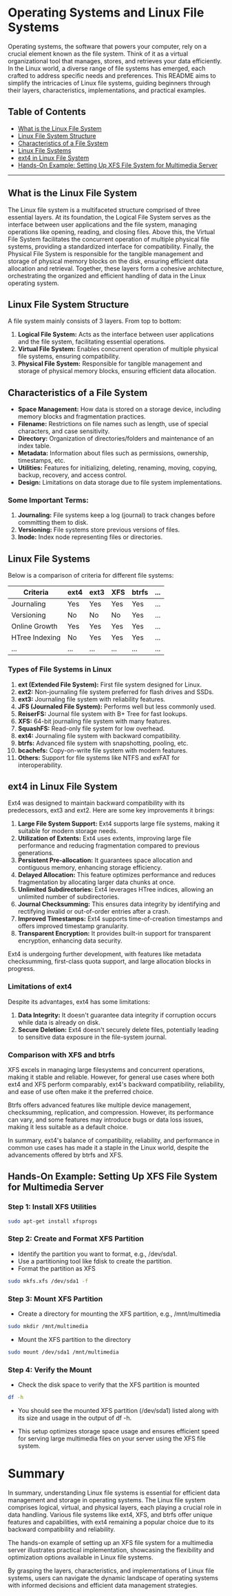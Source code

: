 # Operating Systems and Linux File Systems

Operating systems, the software that powers your computer, rely on a crucial element known as the file system. Think of it as a virtual organizational tool that manages, stores, and retrieves your data efficiently. In the Linux world, a diverse range of file systems has emerged, each crafted to address specific needs and preferences. This README aims to simplify the intricacies of Linux file systems, guiding beginners through their layers, characteristics, implementations, and practical examples.

## Table of Contents

- [What is the Linux File System](#what-is-the-linux-file-system)
- [Linux File System Structure](#linux-file-system-structure)
- [Characteristics of a File System](#characteristics-of-a-file-system)
- [Linux File Systems](#linux-file-systems)
- [ext4 in Linux File System](#ext4-in-linux-file-system)
- [Hands-On Example: Setting Up XFS File System for Multimedia Server](#hands-on-example-setting-up-xfs-file-system-for-multimedia-server)

---

## What is the Linux File System

The Linux file system is a multifaceted structure comprised of three essential layers. At its foundation, the Logical File System serves as the interface between user applications and the file system, managing operations like opening, reading, and closing files. Above this, the Virtual File System facilitates the concurrent operation of multiple physical file systems, providing a standardized interface for compatibility. Finally, the Physical File System is responsible for the tangible management and storage of physical memory blocks on the disk, ensuring efficient data allocation and retrieval. Together, these layers form a cohesive architecture, orchestrating the organized and efficient handling of data in the Linux operating system.

## Linux File System Structure

A file system mainly consists of 3 layers. From top to bottom:

1. **Logical File System:** Acts as the interface between user applications and the file system, facilitating essential operations.
2. **Virtual File System:** Enables concurrent operation of multiple physical file systems, ensuring compatibility.
3. **Physical File System:** Responsible for tangible management and storage of physical memory blocks, ensuring efficient data allocation.

## Characteristics of a File System

- **Space Management:** How data is stored on a storage device, including memory blocks and fragmentation practices.
- **Filename:** Restrictions on file names such as length, use of special characters, and case sensitivity.
- **Directory:** Organization of directories/folders and maintenance of an index table.
- **Metadata:** Information about files such as permissions, ownership, timestamps, etc.
- **Utilities:** Features for initializing, deleting, renaming, moving, copying, backup, recovery, and access control.
- **Design:** Limitations on data storage due to file system implementations.

### Some Important Terms:

1. **Journaling:** File systems keep a log (journal) to track changes before committing them to disk.
2. **Versioning:** File systems store previous versions of files.
3. **Inode:** Index node representing files or directories.

## Linux File Systems

Below is a comparison of criteria for different file systems:

| Criteria                   | ext4 | ext3 | XFS | btrfs | ...
|----------------------------|------|------|-----|-------|---
| Journaling                 | Yes  | Yes  | Yes | Yes   | ...
| Versioning                 | No   | No   | No  | Yes   | ...
| Online Growth              | Yes  | Yes  | Yes | Yes   | ...
| HTree Indexing             | No   | Yes  | Yes | Yes   | ...
| ...                        | ...  | ...  | ... | ...   | ...

### Types of File Systems in Linux

1. **ext (Extended File System):** First file system designed for Linux.
2. **ext2:** Non-journaling file system preferred for flash drives and SSDs.
3. **ext3:** Journaling file system with reliability features.
4. **JFS (Journaled File System):** Performs well but less commonly used.
5. **ReiserFS:** Journal file system with B+ Tree for fast lookups.
6. **XFS:** 64-bit journaling file system with many features.
7. **SquashFS:** Read-only file system for low overhead.
8. **ext4:** Journaling file system with backward compatibility.
9. **btrfs:** Advanced file system with snapshotting, pooling, etc.
10. **bcachefs:** Copy-on-write file system with modern features.
11. **Others:** Support for file systems like NTFS and exFAT for interoperability.

## ext4 in Linux File System

Ext4 was designed to maintain backward compatibility with its predecessors, ext3 and ext2. Here are some key improvements it brings:

1. **Large File System Support:** Ext4 supports large file systems, making it suitable for modern storage needs.
2. **Utilization of Extents:** Ext4 uses extents, improving large file performance and reducing fragmentation compared to previous generations.
3. **Persistent Pre-allocation:** It guarantees space allocation and contiguous memory, enhancing storage efficiency.
4. **Delayed Allocation:** This feature optimizes performance and reduces fragmentation by allocating larger data chunks at once.
5. **Unlimited Subdirectories:** Ext4 leverages HTree indices, allowing an unlimited number of subdirectories.
6. **Journal Checksumming:** This ensures data integrity by identifying and rectifying invalid or out-of-order entries after a crash.
7. **Improved Timestamps:** Ext4 supports time-of-creation timestamps and offers improved timestamp granularity.
8. **Transparent Encryption:** It provides built-in support for transparent encryption, enhancing data security.

Ext4 is undergoing further development, with features like metadata checksumming, first-class quota support, and large allocation blocks in progress.

### Limitations of ext4

Despite its advantages, ext4 has some limitations:

1. **Data Integrity:** It doesn't guarantee data integrity if corruption occurs while data is already on disk.
2. **Secure Deletion:** Ext4 doesn't securely delete files, potentially leading to sensitive data exposure in the file-system journal.

### Comparison with XFS and btrfs

XFS excels in managing large filesystems and concurrent operations, making it stable and reliable. However, for general use cases where both ext4 and XFS perform comparably, ext4's backward compatibility, reliability, and ease of use often make it the preferred choice.

Btrfs offers advanced features like multiple device management, checksumming, replication, and compression. However, its performance can vary, and some features may introduce bugs or data loss issues, making it less suitable as a default choice.

In summary, ext4's balance of compatibility, reliability, and performance in common use cases has made it a staple in the Linux world, despite the advancements offered by btrfs and XFS.

## Hands-On Example: Setting Up XFS File System for Multimedia Server

### Step 1: Install XFS Utilities

```bash
sudo apt-get install xfsprogs
```
### Step 2: Create and Format XFS Partition
- Identify the partition you want to format, e.g., /dev/sda1.
- Use a partitioning tool like fdisk to create the partition.
- Format the partition as XFS
```bash
sudo mkfs.xfs /dev/sda1 -f
```
### Step 3: Mount XFS Partition
- Create a directory for mounting the XFS partition, e.g., /mnt/multimedia
```bash
sudo mkdir /mnt/multimedia
```
- Mount the XFS partition to the directory
```bash
sudo mount /dev/sda1 /mnt/multimedia
```
### Step 4: Verify the Mount
- Check the disk space to verify that the XFS partition is mounted
```bash
df -h
```
- You should see the mounted XFS partition (/dev/sda1) listed along with its size and usage in the output of df -h.

- This setup optimizes storage space usage and ensures efficient speed for serving large multimedia files on your server using the XFS file system.

# Summary

In summary, understanding Linux file systems is essential for efficient data management and storage in operating systems. The Linux file system comprises logical, virtual, and physical layers, each playing a crucial role in data handling. Various file systems like ext4, XFS, and btrfs offer unique features and capabilities, with ext4 remaining a popular choice due to its backward compatibility and reliability.

The hands-on example of setting up an XFS file system for a multimedia server illustrates practical implementation, showcasing the flexibility and optimization options available in Linux file systems.

By grasping the layers, characteristics, and implementations of Linux file systems, users can navigate the dynamic landscape of operating systems with informed decisions and efficient data management strategies.